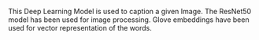 This Deep Learning Model is used to caption a given Image. The ResNet50 model has been used for image processing. Glove embeddings have
been used for vector representation of the words.
